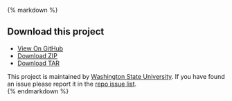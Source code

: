 {% markdown %}
## Download this project

* [View On GitHub](https://github.com/washingtonstateuniversity/WSUMAGE-base)
* [Download ZIP](https://github.com/washingtonstateuniversity/WSUMAGE-base/zipball/master)
* [Download TAR](https://github.com/washingtonstateuniversity/WSUMAGE-base/tarball/master)

This project is maintained by [Washington State University](https://github.com/washingtonstateuniversity).  If you have found an issue please report it in the [repo issue list](https://github.com/washingtonstateuniversity/WSUMAGE-base/issues).  
{% endmarkdown %}
